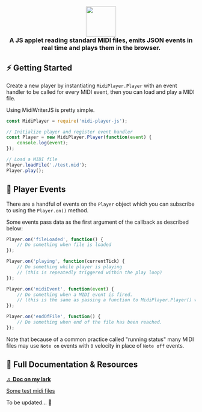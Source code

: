 <h3 align="center">
    <img src="https://readme-typing-svg.herokuapp.com/?font=Roboto+Mono&size=25&width=350&color=46BEA3duration=1600&lines=🎵Omg+Simple+Player🎶" height="80"/></br>
    A JS applet reading standard MIDI files, emits JSON events in real time and plays them in the browser.
</h3>

## ⚡ Getting Started
Create a new player by instantiating `MidiPlayer.Player` with an event handler to be called for every MIDI event, then you can load and play a MIDI file.

Using MidiWriterJS is pretty simple.

```javascript
const MidiPlayer = require('midi-player-js');

// Initialize player and register event handler
const Player = new MidiPlayer.Player(function(event) {
	console.log(event);
});

// Load a MIDI file
Player.loadFile('./test.mid');
Player.play();
```

## 🎼 Player Events

There are a handful of events on the `Player` object which you can subscribe to using the `Player.on()` method. 

Some events pass data as the first argument of the callback as described below:

```javascript 
Player.on('fileLoaded', function() {
    // Do something when file is loaded
});

Player.on('playing', function(currentTick) {
    // Do something while player is playing
    // (this is repeatedly triggered within the play loop)
});

Player.on('midiEvent', function(event) {
    // Do something when a MIDI event is fired.
    // (this is the same as passing a function to MidiPlayer.Player() when instantiating.
});

Player.on('endOfFile', function() {
    // Do something when end of the file has been reached.
});
```

Note that because of a common practice called "running status" many MIDI files may use `Note on` events with `0` velocity in place of `Note off` events.

## 📕 Full Documentation & Resources

[**&#9836; Doc on my lark**](https://cao8drqmwu.feishu.cn/docx/AMq0djEQSoxPWNxjWM4cL6uBnOf "文档链接")

[Some test midi files](https://www.midishow.com/en/midi/5506.html "免费midi")

To be updated... 👀
